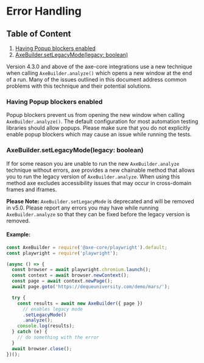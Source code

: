 # Error Handling

## Table of Content

1. [Having Popup blockers enabled](#having-popup-blockers-enabled)
2. [AxeBuilder.setLegacyMode(legacy: boolean)](#axebuildersetlegacymodelegacy-boolean)

Version 4.3.0 and above of the axe-core integrations use a new technique when calling `AxeBuilder.analyze()` which opens a new window at the end of a run. Many of the issues outlined in this document address common problems with this technique and their potential solutions.

### Having Popup blockers enabled

Popup blockers prevent us from opening the new window when calling `AxeBuilder.analyze()`. The default configuration for most automation testing libraries should allow popups. Please make sure that you do not explicitly enable popup blockers which may cause an issue while running the tests.

### AxeBuilder.setLegacyMode(legacy: boolean)

If for some reason you are unable to run the new `AxeBuilder.analyze` technique without errors, axe provides a new chainable method that allows you to run the legacy version of `AxeBuilder.analyze`. When using this method axe excludes accessibility issues that may occur in cross-domain frames and iframes.

**Please Note:** `AxeBuilder.setLegacyMode` is deprecated and will be removed in v5.0. Please report any errors you may have while running `AxeBuilder.analyze` so that they can be fixed before the legacy version is removed.

#### Example:

```js
const AxeBuilder = require('@axe-core/playwright').default;
const playwright = require('playwright');

(async () => {
  const browser = await playwright.chromium.launch();
  const context = await browser.newContext();
  const page = await context.newPage();
  await page.goto('https://dequeuniversity.com/demo/mars/');

  try {
    const results = await new AxeBuilder({ page })
      // enables legacy mode
      .setLegacyMode()
      .analyze();
    console.log(results);
  } catch (e) {
    // do something with the error
  }
  await browser.close();
})();
```
